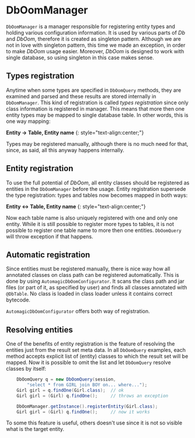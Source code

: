 # DbOomManager

`DbOomManager` is a manager responsible for registering entity types and
holding various configuration information. It is used by various parts
of *Db* and *DbOom*, therefore it is created as singleton pattern.
Although we are not in love with singleton pattern, this time we made an
exception, in order to make *DbOom* usage easier. Moreover, *DbOom* is
designed to work with single database, so using singleton in this case
makes sense.

## Types registration

Anytime when some types are specified in `DbOomQuery` methods, they are
examined and parsed and these results are stored internally in
`DbOomManager`. This kind of registration is called _types registration_
since only class information is registered in manager.
This means that more then one entity types may be mapped to single
database table. In other words, this is one way mapping:

**Entity &rarr; Table, Entity name**
{: style="text-align:center;"}

Types may be registered manually, although there is no much need for
that, since, as said, all this anyway happens internally.

## Entity registration

To use the full potential of *DbOom*, all entity classes should be
registered as entities in the `DbOomManager` before the usage. Entity
registration supersede the type registration: types and tables now
becomes mapped in both ways:

**Entity &harr; Table, Entity name**
{: style="text-align:center;"}

Now each table name is also uniquely registered with one and only one
entity. While it is still possible to register more types to tables, it
is not possible to register one table name to more then one entities.
`DbOomQuery` will throw exception if that happens.

## Automatic registration

Since entities must be registered manually, there is nice way how all
annotated classes on class path can be registered automatically. This is
done by using `AutomagicDbOomConfigurator`. It scans the class path and
jar files (or part of it, as specified by user) and finds all classes
annotated with `@DbTable`. No class is loaded in class loader unless it
contains correct bytecode.

`AutomagicDbOomConfigurator` offers both way of registration.

## Resolving entities

One of the benefits of entity registration is the feature of resolving
the entities just from the result set meta data. In all `DbOomQuery`
examples, each method accepts explicit list of (entity) classes to which
the result set will be mapped. Now it is possible to omit the list and
let `DbOomQuery` resolve classes by itself:

~~~~~ java
    DbOomQuery q = new DbOomQuery(session,
        "select * from GIRL join BOY on... where...");
    Girl girl = q.findOne(Girl.class);  // ok
    Girl girl = (Girl) q.findOne();     // throws an exception

    DbOomManager.getInstance().registerEntity(Girl.class);
    Girl girl = (Girl) q.findOne();     // now it works
~~~~~

To some this feature is useful, others doesn't use since it is not so
visible what is the target entity.

